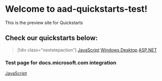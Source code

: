 # Welcome to aad-quickstarts-test!

This is the preview site for Quickstarts

## Check our quickstarts below:

> [!div class="nextstepaction"]
> [JavaScript](articles/active-directory/develop/quickstarts/active-directory-javascriptspa.md)
> [Windows Desktop](articles/active-directory/develop/quickstarts/active-directory-windesktop.md)
> [ASP.NET](articles/active-directory/develop/quickstarts/active-directory-aspnetwebapp.md)


### Test page for docs.microsoft.com integration

[JavaScript](articles/active-directory/develop/test.md)